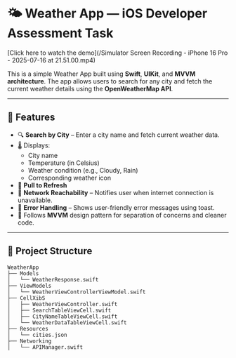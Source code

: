 # 🌤️ Weather App — iOS Developer Assessment Task

 [Click here to watch the demo](/Simulator Screen Recording - iPhone 16 Pro - 2025-07-16 at 21.51.00.mp4)

This is a simple Weather App built using **Swift**, **UIKit**, and **MVVM architecture**. The app allows users to search for any city and fetch the current weather details using the **OpenWeatherMap API**.

---

## 📱 Features

- 🔍 **Search by City** – Enter a city name and fetch current weather data.
- 🌡️ Displays:
  - City name
  - Temperature (in Celsius)
  - Weather condition (e.g., Cloudy, Rain)
  - Corresponding weather icon
- 🔄 **Pull to Refresh**
- 📡 **Network Reachability** – Notifies user when internet connection is unavailable.
- 📛 **Error Handling** – Shows user-friendly error messages using toast.
- 🧱 Follows **MVVM** design pattern for separation of concerns and cleaner code.

---

## 📂 Project Structure

```plaintext
WeatherApp
├── Models
│   └── WeatherResponse.swift
├── ViewModels
│   └── WeatherViewControllerViewModel.swift
├── CellXibS
│   ├── WeatherViewController.swift
│   ├── SearchTableViewCell.swift
│   ├── CityNameTableViewCell.swift
│   └── WeatherDataTableViewCell.swift
├── Resources
│   └── cities.json
├── Networking
│   └── APIManager.swift
